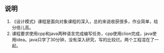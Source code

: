 ## 说明

1. 《设计模式》课程是面向对象课程的深入，总的来说收获很多，作业简单，给分倍儿高。
2.  课程要求使用cpp和java两种语言完成编写任务，cpp使用clion完成，java使用idea。java只学了30分钟，没有深入研究，写的比较烂。两个工程混在了一起。
